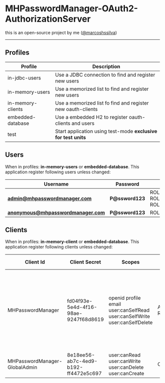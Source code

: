 # MHPasswordManager-OAuth2-AuthorizationServer
this is an open-source project by me ([@marcoshssilva](https://github.com/marcoshssilva))

---

## Profiles

| Profile           | Description                                                    |
|-------------------|----------------------------------------------------------------|
| in-jdbc-users     | Use a JDBC connection to find and register new users           |
| in-memory-users   | Use a memorized list to find and register new users            |
| in-memory-clients | Use a memorized list fo find and register new oauth-clients    |
| embedded-database | Use a embedded H2 to register oauth-clients and users          |
| test              | Start application using test-mode **exclusive for test units** |

## Users

When in profiles: **in-memory-users** or **embedded-database**.
This application register following users unless changed:

| Username                             | Password          | Roles                               |
|--------------------------------------|-------------------|-------------------------------------|
| **admin@mhpasswordmanager.com**      | **P@ssword123**   | ROLE_USER, ROLE_ADMIN, ROLE_MASTER  |
| **anonymous@mhpasswordmanager.com**  | **P@ssword123**   | ROLE_USER                           |

## Clients

When in profiles: **in-memory-client** or **embedded-database**.
This application register following clients unless changed:

| Client Id                     | Client Secret                        | Scopes                                                                     | Authorization Grant_Types        | TokenSettings                                                                                     | ClientSettings                                             | Redirect URIs                                                                                                                                                                                                                                                                                                                                                        |
|-------------------------------|--------------------------------------|----------------------------------------------------------------------------|----------------------------------|---------------------------------------------------------------------------------------------------|------------------------------------------------------------|----------------------------------------------------------------------------------------------------------------------------------------------------------------------------------------------------------------------------------------------------------------------------------------------------------------------------------------------------------------------|
| MHPasswordManager             | fd04f93e-5e4d-4f16-98ae-9247f68d8619 | openid profile email user:canSelfRead user:canSelfWrite user:canSelfDelete | AUTHORIZATION_CODE REFRESH_TOKEN | ACCESS_TOKEN_TIME_TO_LIVE=15Minutes REUSE_REFRESH_TOKENS=False REFRESH_TOKEN_TIME_TO_LIVE=24Hours | REQUIRE_AUTHORIZATION_CONSENT=True REQUIRE_PROOF_KEY=False | https://oidcdebugger.com/debug  https://oauth.pstmn.io/v1/callback  http://127.0.0.1:8100/authorize  http://127.0.0.1:12050/users/swagger-ui/redirect  http://127.0.0.1:12050/passwords/swagger-ui/redirect  http://127.0.0.1:12050/emails/swagger-ui/redirect  http://127.0.0.1:12050/documents/swagger-ui/redirect  http://127.0.0.1:12050/log/swagger-ui/redirect |
| MHPasswordManager-GlobalAdmin | 8e18ee56-ab7c-4ed9-b192-ff4472e5c697 | user:canRead user:canWrite user:canDelete user:canCreate                   | CLIENT_CREDENTIALS               | ACCESS_TOKEN_TIME_TO_LIVE=3Minutes                                                                | none                                                       |